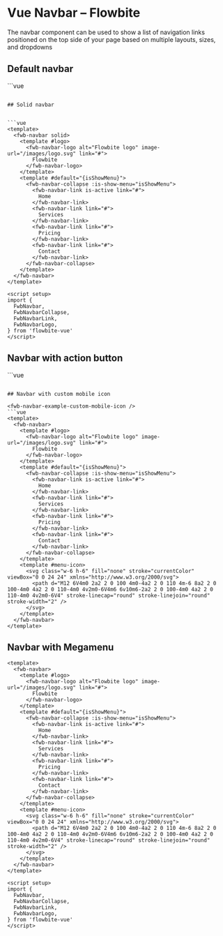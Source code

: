 <script setup>
import FwbNavbarExample from './navbar/examples/FwbNavbarExample.vue'
import FwbNavbarExampleSolid from './navbar/examples/FwbNavbarExampleSolid.vue'
import FwbNavbarExampleActionButton from './navbar/examples/FwbNavbarExampleActionButton.vue'
import FwbNavbarExampleCustomMobileIcon from './navbar/examples/FwbNavbarExampleCustomMobileIcon.vue'
import FwbNavbarExampleMegamenu from './navbar/examples/FwbNavbarExampleMegamenu.vue'

</script>
# Vue Navbar – Flowbite
The navbar component can be used to show a list of navigation links positioned on the top side of your page based on multiple layouts, sizes, and dropdowns

## Default navbar

<fwb-navbar-example />
```vue
<template>
  <fwb-navbar>
    <template #logo>
      <fwb-navbar-logo alt="Flowbite logo" image-url="/images/logo.svg" link="#">
        Flowbite
      </fwb-navbar-logo>
    </template>
    <template #default="{isShowMenu}">
      <fwb-navbar-collapse :is-show-menu="isShowMenu">
        <fwb-navbar-link is-active link="#">
          Home
        </fwb-navbar-link>
        <fwb-navbar-link link="#">
          Services
        </fwb-navbar-link>
        <fwb-navbar-link link="#">
          Pricing
        </fwb-navbar-link>
        <fwb-navbar-link link="#">
          Contact
        </fwb-navbar-link>
      </fwb-navbar-collapse>
    </template>
  </fwb-navbar>
</template>

<script setup>
import {
  FwbNavbar,
  FwbNavbarCollapse,
  FwbNavbarLink,
  FwbNavbarLogo,
} from 'flowbite-vue'
</script>
```

## Solid navbar


```vue
<template>
  <fwb-navbar solid>
    <template #logo>
      <fwb-navbar-logo alt="Flowbite logo" image-url="/images/logo.svg" link="#">
        Flowbite
      </fwb-navbar-logo>
    </template>
    <template #default="{isShowMenu}">
      <fwb-navbar-collapse :is-show-menu="isShowMenu">
        <fwb-navbar-link is-active link="#">
          Home
        </fwb-navbar-link>
        <fwb-navbar-link link="#">
          Services
        </fwb-navbar-link>
        <fwb-navbar-link link="#">
          Pricing
        </fwb-navbar-link>
        <fwb-navbar-link link="#">
          Contact
        </fwb-navbar-link>
      </fwb-navbar-collapse>
    </template>
  </fwb-navbar>
</template>

<script setup>
import {
  FwbNavbar,
  FwbNavbarCollapse,
  FwbNavbarLink,
  FwbNavbarLogo,
} from 'flowbite-vue'
</script>
```

## Navbar with action button

<fwb-navbar-example-action-button />
```vue
<template>
  <fwb-navbar>
    <template #logo>
      <fwb-navbar-logo alt="Flowbite logo" image-url="/images/logo.svg" link="#">
        Flowbite
      </fwb-navbar-logo>
    </template>
    <template #default="{isShowMenu}">
      <fwb-navbar-collapse :is-show-menu="isShowMenu">
        <fwb-navbar-link is-active link="#">
          Home
        </fwb-navbar-link>
        <fwb-navbar-link link="#">
          Services
        </fwb-navbar-link>
        <fwb-navbar-link link="#">
          Pricing
        </fwb-navbar-link>
        <fwb-navbar-link link="#">
          Contact
        </fwb-navbar-link>
      </fwb-navbar-collapse>
    </template>
    <template #right-side>
      <fwb-button>
        Get started
      </fwb-button>
    </template>
  </fwb-navbar>
</template>

<script setup>
import {
  FwbButton,
  FwbNavbar,
  FwbNavbarCollapse,
  FwbNavbarLink,
  FwbNavbarLogo,
} from 'flowbite-vue'
</script>
```

## Navbar with custom mobile icon

<fwb-navbar-example-custom-mobile-icon />
```vue
<template>
  <fwb-navbar>
    <template #logo>
      <fwb-navbar-logo alt="Flowbite logo" image-url="/images/logo.svg" link="#">
        Flowbite
      </fwb-navbar-logo>
    </template>
    <template #default="{isShowMenu}">
      <fwb-navbar-collapse :is-show-menu="isShowMenu">
        <fwb-navbar-link is-active link="#">
          Home
        </fwb-navbar-link>
        <fwb-navbar-link link="#">
          Services
        </fwb-navbar-link>
        <fwb-navbar-link link="#">
          Pricing
        </fwb-navbar-link>
        <fwb-navbar-link link="#">
          Contact
        </fwb-navbar-link>
      </fwb-navbar-collapse>
    </template>
    <template #menu-icon>
      <svg class="w-6 h-6" fill="none" stroke="currentColor" viewBox="0 0 24 24" xmlns="http://www.w3.org/2000/svg">
        <path d="M12 6V4m0 2a2 2 0 100 4m0-4a2 2 0 110 4m-6 8a2 2 0 100-4m0 4a2 2 0 110-4m0 4v2m0-6V4m6 6v10m6-2a2 2 0 100-4m0 4a2 2 0 110-4m0 4v2m0-6V4" stroke-linecap="round" stroke-linejoin="round" stroke-width="2" />
      </svg>
    </template>
  </fwb-navbar>
</template>
```

## Navbar with Megamenu
<fwb-navbar-example-megamenu />

```vue
<template>
  <fwb-navbar>
    <template #logo>
      <fwb-navbar-logo alt="Flowbite logo" image-url="/images/logo.svg" link="#">
        Flowbite
      </fwb-navbar-logo>
    </template>
    <template #default="{isShowMenu}">
      <fwb-navbar-collapse :is-show-menu="isShowMenu">
        <fwb-navbar-link is-active link="#">
          Home
        </fwb-navbar-link>
        <fwb-navbar-link link="#">
          Services
        </fwb-navbar-link>
        <fwb-navbar-link link="#">
          Pricing
        </fwb-navbar-link>
        <fwb-navbar-link link="#">
          Contact
        </fwb-navbar-link>
      </fwb-navbar-collapse>
    </template>
    <template #menu-icon>
      <svg class="w-6 h-6" fill="none" stroke="currentColor" viewBox="0 0 24 24" xmlns="http://www.w3.org/2000/svg">
        <path d="M12 6V4m0 2a2 2 0 100 4m0-4a2 2 0 110 4m-6 8a2 2 0 100-4m0 4a2 2 0 110-4m0 4v2m0-6V4m6 6v10m6-2a2 2 0 100-4m0 4a2 2 0 110-4m0 4v2m0-6V4" stroke-linecap="round" stroke-linejoin="round" stroke-width="2" />
      </svg>
    </template>
  </fwb-navbar>
</template>

<script setup>
import {
  FwbNavbar,
  FwbNavbarCollapse,
  FwbNavbarLink,
  FwbNavbarLogo,
} from 'flowbite-vue'
</script>
```
